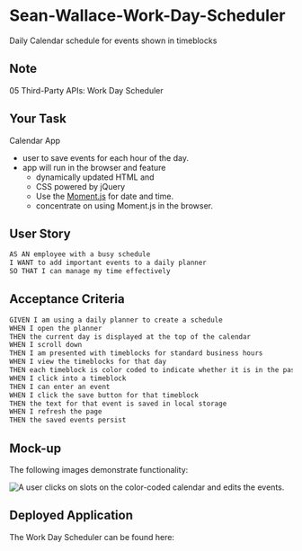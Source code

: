 # Sean-Wallace-Work-Day-Scheduler
Daily Calendar schedule for events shown in timeblocks
## Note
05 Third-Party APIs: Work Day Scheduler

## Your Task

Calendar App 
- user to save events for each hour of the day. 
- app will run in the browser and feature 
    - dynamically updated HTML and 
    - CSS powered by jQuery
    - Use the [Moment.js](https://momentjs.com/) for date and time.
    - concentrate on using Moment.js in the browser.

## User Story

```md
AS AN employee with a busy schedule
I WANT to add important events to a daily planner
SO THAT I can manage my time effectively
```

## Acceptance Criteria

```md
GIVEN I am using a daily planner to create a schedule
WHEN I open the planner
THEN the current day is displayed at the top of the calendar
WHEN I scroll down
THEN I am presented with timeblocks for standard business hours
WHEN I view the timeblocks for that day
THEN each timeblock is color coded to indicate whether it is in the past, present, or future
WHEN I click into a timeblock
THEN I can enter an event
WHEN I click the save button for that timeblock
THEN the text for that event is saved in local storage
WHEN I refresh the page
THEN the saved events persist
```
## Mock-up
The following images demonstrate functionality:

![A user clicks on slots on the color-coded calendar and edits the events.](./Assets/05-third-party-apis-homework-demo.gif)

## Deployed Application
The Work Day Scheduler can be found here: 